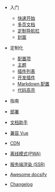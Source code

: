 - 入门
  - [快速开始](zh-cn/quickstart.md)
  - [多页文档](zh-cn/more-pages.md)
  - [定制导航栏](zh-cn/custom-navbar.md)
  - [封面](zh-cn/cover.md)

- 定制化
  - [配置项](zh-cn/configuration.md)
  - [主题](zh-cn/themes.md)
  - [插件列表](zh-cn/plugins.md)
  - [开发插件](zh-cn/write-a-plugin.md)
  - [Markdown 配置](zh-cn/markdown.md)
  - [代码高亮](zh-cn/language-highlight.md)

- 指南
 - [部署](zh-cn/deploy.md)
 - [文档助手](zh-cn/helpers.md)
 - [兼容 Vue](zh-cn/vue.md)
 - [CDN](zh-cn/cdn.md)
 - [离线模式(PWA)](zh-cn/pwa.md)
  - [服务端渲染 (SSR)](zh-cn/ssr.md)

- [Awesome docsify](zh-cn/awesome.md)
- [Changelog](zh-cn/changelog.md)
